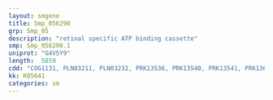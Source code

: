 ```yaml
---
layout: smgene
title: Smp_056290
grp: Smp_05
description: "retinal specific ATP binding cassette"
smp: Smp_056290.1
uniprot: "G4V5Y9"
length:  5859
cdd: "COG1131, PLN03211, PLN03232, PRK13536, PRK13540, PRK13541, PRK13637, PTZ00265, TIGR01189, TIGR01257, cd03263, cl21455, pfam00005, smart00382"
kk: K05641
categories: sm
---
```

